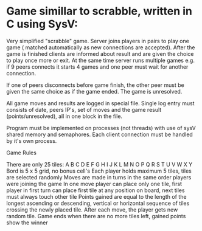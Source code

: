 # Game simillar to scrabble, written in C using SysV:
Very simplified "scrabble" game. Server joins players in pairs to play one game ( matched automatically as new connections are accepted). After the game is finished clients are informed about result and are given the choice to play once more or exit. At the same time server runs multiple games e.g. if 9 peers connects it starts 4 games and one peer must wait for another connection.

If one of peers disconnects before game finish, the other peer must be given the same choice as if the game ended. The game is unresolved.

All game moves and results are logged in special file. Single log entry must consists of date, peers IP's, set of moves and the game result (points/unresolved), all in one block in the file.

Program must be implemented on processes (not threads) with use of sysV shared memory and semaphores. Each client connection must be handled by it's own process.

Game Rules

There are only 25 tiles: A B C D E F G H I J K L M N O P Q R S T U V W X Y
Bord is 5 x 5 grid, no bonus cell's
Each player holds maximum 5 tiles, tiles are selected randomly
Moves are made in turns in the same order players were joining the game
In one move player can place only one tile, first player in first turn can place first tile at any position on board, next tiles must always touch other tile
Points gained are equal to the length of the longest ascending or descending, vertical or horizontal sequence of tiles crossing the newly placed tile.
After each move, the player gets new random tile.
Game ends when there are no more tiles left, gained points show the winner
